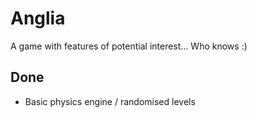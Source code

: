 # Anglia
A game with features of potential interest... Who knows :)
## Done
* Basic physics engine / randomised levels